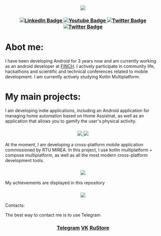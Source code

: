 <h3 align="center">
  <img src="https://github.com/SogYa/SogYa/assets/73115406/ea3507c3-9ed9-4378-88ef-4670722afdf8" />
</h3>

<h3 align="center">
<div id="badges">
  <a href="your-linkedin-URL">
    <img src="https://img.shields.io/badge/Android-3DDC84?style=for-the-badge&logo=android&logoColor=white" alt="LinkedIn Badge"/>
  </a>
  <a href="your-youtube-URL">
    <img src="https://img.shields.io/badge/kotlin-%237F52FF.svg?style=for-the-badge&logo=kotlin&logoColor=white" alt="Youtube Badge"/>
  </a>
  <a href="your-twitter-URL">
    <img src="https://img.shields.io/badge/-RaspberryPi-C51A4A?style=for-the-badge&logo=Raspberry-Pi" alt="Twitter Badge"/>
  </a>
   <a href="your-twitter-URL">
    <img src="https://img.shields.io/badge/python-3670A0?style=for-the-badge&logo=python&logoColor=ffdd54" alt="Twitter Badge"/>
  </a>
</div>
</h3>


# Abot me:
I have been developing Android for 3 years now and am currently working as an android developer at <a href="https://finch.fm">FINCH</a>.  I actively participate in community life, hackathons and scientific and technical conferences related to mobile development. I am currently actively studying Kotlin Multiplatform.

# My main projects:
I am developing indie applications, including an Android application for managing home automation based on Home Assistnat, as well as an application that allows you to gamify the user's physical activity.

<h3 align="center">
<div id="badges">
  <a href="https://github.com/SogYa/domovoy-ha">
    <img src="https://github-readme-stats.vercel.app/api/pin/?username=sogya&repo=domovoy-ha&theme=algolia&hide_border=true"/>
  </a>
  <a href="https://github.com/SogYa/healthivity">
    <img src="https://github-readme-stats.vercel.app/api/pin/?username=sogya&repo=healthivity&theme=algolia&hide_border=true"/>
  </a>
</div>
</h3

At the moment, I am developing a cross-platform mobile application commissioned by RTU MIREA. In this project, I use kotlin multiplatform + compose multiplatform, as well as all the most modern cross-platform development tools.
<h3 align="center">
<div id="badges">
  <a href="https://github.com/SportivityTeam/assistant-vuc-mirea">
    <img src="https://github-readme-stats.vercel.app/api/pin/?username=sportivityteam&repo=assistant-vuc-mirea&theme=algolia&hide_border=true"/>
  </a>
</div>
</h3


My achievements are displayed in this repository

<h3 align="center">
<div id="badges">
  <a href="https://github.com/SogYa/achievements">
    <img src="https://github-readme-stats.vercel.app/api/pin/?username=SogYa&repo=achievements&theme=algolia&hide_border=true"/>
  </a>
</div>
</h3

# Contacts:
The best way to contact me is to use Telegram
<h3 align="center">
<div id="badges">
  <a href="https://t.me/sogya88" target="_blank">Telegram</a>
  <a href="https://vk.com/ssogya" target="_blank">VK</a>
  <a href="https://apps.rustore.ru/developer/%2BbFCcQPRLwkH%2BSWYdqAU2ocGk1MfmGNv" target="_blank">RuStore</a>
</div
</h3>
